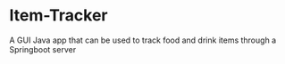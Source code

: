 # Item-Tracker
A GUI Java app that can be used to track food and drink items through a Springboot server
